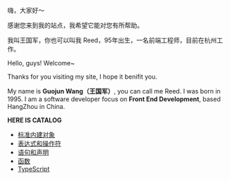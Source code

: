 嗨，大家好～

感谢您来到我的站点，我希望它能对您有所帮助。

我叫王国军，你也可以叫我 Reed，95年出生，一名前端工程师，目前在杭州工作。

Hello, guys! Welcome~

Thanks for you visiting my site, I hope it benifit you.

My name is **Guojun Wang（王国军）**, you can call me Reed. I was born in 1995. I am a software developer focus on **Front End Development**, based HangZhou in China.

**HERE IS CATALOG**

* [标准内建对象](/built-in-objects/)
* [表达式和操作符](/expressions-operators/)
* [语句和声明](/statements-declarations/)
* [函数](/functions/)
* [TypeScript](/typescript/)